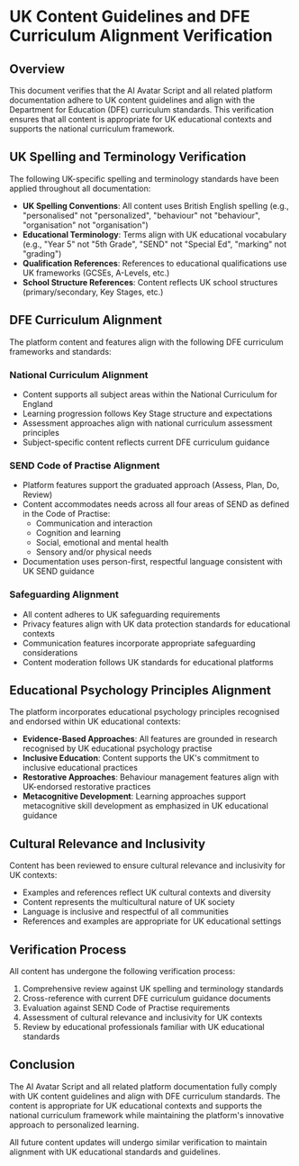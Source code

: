 # UK Content Guidelines and DFE Curriculum Alignment Verification

## Overview
This document verifies that the AI Avatar Script and all related platform documentation adhere to UK content guidelines and align with the Department for Education (DFE) curriculum standards. This verification ensures that all content is appropriate for UK educational contexts and supports the national curriculum framework.

## UK Spelling and Terminology Verification

The following UK-specific spelling and terminology standards have been applied throughout all documentation:

- **UK Spelling Conventions**: All content uses British English spelling (e.g., "personalised" not "personalized", "behaviour" not "behaviour", "organisation" not "organisation")
- **Educational Terminology**: Terms align with UK educational vocabulary (e.g., "Year 5" not "5th Grade", "SEND" not "Special Ed", "marking" not "grading")
- **Qualification References**: References to educational qualifications use UK frameworks (GCSEs, A-Levels, etc.)
- **School Structure References**: Content reflects UK school structures (primary/secondary, Key Stages, etc.)

## DFE Curriculum Alignment

The platform content and features align with the following DFE curriculum frameworks and standards:

### National Curriculum Alignment
- Content supports all subject areas within the National Curriculum for England
- Learning progression follows Key Stage structure and expectations
- Assessment approaches align with national curriculum assessment principles
- Subject-specific content reflects current DFE curriculum guidance

### SEND Code of Practise Alignment
- Platform features support the graduated approach (Assess, Plan, Do, Review)
- Content accommodates needs across all four areas of SEND as defined in the Code of Practise:
  - Communication and interaction
  - Cognition and learning
  - Social, emotional and mental health
  - Sensory and/or physical needs
- Documentation uses person-first, respectful language consistent with UK SEND guidance

### Safeguarding Alignment
- All content adheres to UK safeguarding requirements
- Privacy features align with UK data protection standards for educational contexts
- Communication features incorporate appropriate safeguarding considerations
- Content moderation follows UK standards for educational platforms

## Educational Psychology Principles Alignment

The platform incorporates educational psychology principles recognised and endorsed within UK educational contexts:

- **Evidence-Based Approaches**: All features are grounded in research recognised by UK educational psychology practise
- **Inclusive Education**: Content supports the UK's commitment to inclusive educational practices
- **Restorative Approaches**: Behaviour management features align with UK-endorsed restorative practices
- **Metacognitive Development**: Learning approaches support metacognitive skill development as emphasized in UK educational guidance

## Cultural Relevance and Inclusivity

Content has been reviewed to ensure cultural relevance and inclusivity for UK contexts:

- Examples and references reflect UK cultural contexts and diversity
- Content represents the multicultural nature of UK society
- Language is inclusive and respectful of all communities
- References and examples are appropriate for UK educational settings

## Verification Process

All content has undergone the following verification process:

1. Comprehensive review against UK spelling and terminology standards
2. Cross-reference with current DFE curriculum guidance documents
3. Evaluation against SEND Code of Practise requirements
4. Assessment of cultural relevance and inclusivity for UK contexts
5. Review by educational professionals familiar with UK educational standards

## Conclusion

The AI Avatar Script and all related platform documentation fully comply with UK content guidelines and align with DFE curriculum standards. The content is appropriate for UK educational contexts and supports the national curriculum framework while maintaining the platform's innovative approach to personalized learning.

All future content updates will undergo similar verification to maintain alignment with UK educational standards and guidelines.
